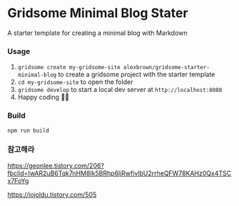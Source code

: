 # Gridsome Minimal Blog Stater

A starter template for creating a minimal blog with Markdown

### Usage
1. `gridsome create my-gridsome-site alexbrown/gridsome-starter-minimal-blog` to create a gridsome project with the starter template
2. `cd my-gridsome-site` to open the folder
3. `gridsome develop` to start a local dev server at `http://localhost:8080`
4. Happy coding 🎉🙌

### Build
```
npm run build
```


### 참고해라
https://geonlee.tistory.com/206?fbclid=IwAR2uB6Tqk7nHM8Ik5BRhp6ljRwfivlbU2rrheQFW78KAHz0Qx4TSCx7FoYg

https://jojoldu.tistory.com/505
